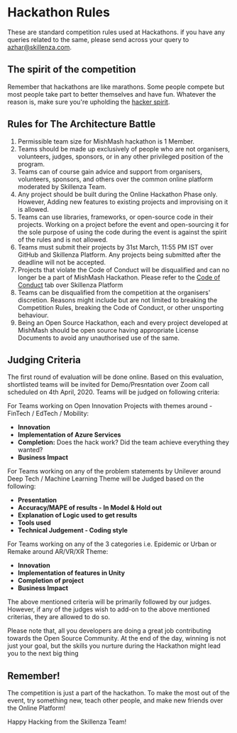 # Hackathon Rules

These are standard competition rules used at Hackathons. if you have any queries related to the same, please send across your query to [azhar@skillenza.com](mailto:azhar@skillenza.com).


## The spirit of the competition

Remember that hackathons are like marathons. Some people compete but most people take part to better themselves and have fun. Whatever the reason is, make sure you're upholding the [hacker spirit](https://medium.com/@tfogo/the-spirit-of-hackathons-a0d81a65060a#.6cx5ac9t8).

## Rules for The Architecture Battle 

1. Permissible team size for MishMash hackathon is 1 Member.
2. Teams should be made up exclusively of people who are not organisers, volunteers, judges, sponsors, or in any other privileged position of the program.
3. Teams can of course gain advice and support from organisers, volunteers, sponsors, and others over the common online platform moderated by Skillenza Team.
4. Any project should be built during the Online Hackathon Phase only. However, Adding new features to existing projects and improvising on it is allowed.
5. Teams can use libraries, frameworks, or open-source code in their projects. Working on a project before the event and open-sourcing it for the sole purpose of using the code during the event is against the spirit of the rules and is not allowed.
6. Teams must submit their projects by 31st March, 11:55 PM IST over GitHub and Skillenza Platform. Any projects being submitted after the deadline will not be accepted. 
7. Projects that violate the Code of Conduct will be disqualified and can no longer be a part of MishMash Hackathon. Please refer to the [Code of Conduct](https://skillenza.com/challenge/architecture-hackathon) tab over Skillenza Platform
8. Teams can be disqualified from the competition at the organisers' discretion. Reasons might include but are not limited to breaking the Competition Rules, breaking the Code of Conduct, or other unsporting behaviour.
9. Being an Open Source Hackathon, each and every project developed at MishMash should be open source having appropriate License Documents to avoid any unauthorised use of the same.


## Judging Criteria

The first round of evaluation will be done online. Based on this evaluation, shortlisted teams will be invited for Demo/Presntation over Zoom call scheduled on 4th April, 2020. Teams will be judged on following criteria:

For Teams working on Open Innovation Projects with themes around - FinTech / EdTech / Mobility:
- __Innovation__ 
- __Implementation of Azure Services__ 
- __Completion:__ Does the hack work? Did the team achieve everything they wanted?
- __Business Impact__ 

For Teams working on any of the problem statements by Unilever around Deep Tech / Machine Learning Theme will be Judged based on the following:
- __Presentation__
- __Accuracy/MAPE of results - In Model & Hold out__
- __Explanation of Logic used to get results__
- __Tools used__
- __Technical Judgement - Coding style__

For Teams working on any of the 3 categories i.e. Epidemic or Urban or Remake around AR/VR/XR Theme:
- __Innovation__
- __Implementation of features in Unity__
- __Completion of project__
- __Business Impact__

The above mentioned criteria will be primarily followed by our judges. However, if any of the judges wish to add-on to the above mentioned criterias, they are allowed to do so.


Please note that, all you developers are doing a great job contributing towards the Open Source Community. At the end of the day, winning is not just your goal, but the skills you nurture during the Hackathon might lead you to the next big thing

## Remember!

The competition is just a part of the hackathon. To make the most out of the event, try something new, teach other people, and make new friends over the Online Platform!

Happy Hacking from the Skillenza Team!
